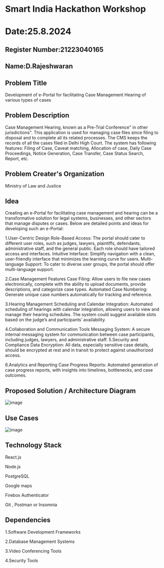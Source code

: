 # Smart India Hackathon Workshop
# Date:25.8.2024
## Register Number:21223040165
## Name:D.Rajeshwaran
## Problem Title
Development of e-Portal for facilitating Case Management Hearing of various types of cases
## Problem Description
Case Management Hearing, known as a Pre-Trial Conference" in other jurisdictions". This application is used for managing case files since filing to disposal and to complete all its related processes. The CMS keeps the records of all the cases filed in Delhi High Court. The system has following features: Filing of Case, Caveat matching, Allocation of case, Daily Case Proceedings, Notice Generation, Case Transfer, Case Status Search, Report, etc.
## Problem Creater's Organization
Ministry of Law and Justice

## Idea
Creating an e-Portal for facilitating case management and hearing can be a transformative solution for legal systems, businesses, and other sectors that manage disputes or cases. Below are detailed points and ideas for developing such an e-Portal:

1.User-Centric Design Role-Based Access: The portal should cater to different user roles, such as judges, lawyers, plaintiffs, defendants, administrative staff, and the general public. Each role should have tailored access and interfaces. Intuitive Interface: Simplify navigation with a clean, user-friendly interface that minimizes the learning curve for users. Multi-language Support: To cater to diverse user groups, the portal should offer multi-language support.

2.Case Management Features Case Filing: Allow users to file new cases electronically, complete with the ability to upload documents, provide descriptions, and categorize case types. Automated Case Numbering: Generate unique case numbers automatically for tracking and reference.

3.Hearing Management Scheduling and Calendar Integration: Automated scheduling of hearings with calendar integration, allowing users to view and manage their hearing schedules. The system could suggest available slots based on the judge’s and participants’ availability.

4.Collaboration and Communication Tools Messaging System: A secure internal messaging system for communication between case participants, including judges, lawyers, and administrative staff. 5.Security and Compliance Data Encryption: All data, especially sensitive case details, should be encrypted at rest and in transit to protect against unauthorized access.

6.Analytics and Reporting Case Progress Reports: Automated generation of case progress reports, with insights into timelines, bottlenecks, and case outcomes.


## Proposed Solution / Architecture Diagram
![image](https://github.com/user-attachments/assets/93cb00af-e9c1-4154-8780-359f9622d398)



## Use Cases

![image](https://github.com/user-attachments/assets/91ae87c1-6c9f-4366-83b8-c6c8c8b52546)

## Technology Stack
React.js

Node.js

PostgreSQL

Google maps

Firebox Authenticator

Git , Postman or Insomnia

## Dependencies

1.Software Development Frameworks

2.Database Management Systems

3.Video Conferencing Tools

4.Security Tools
